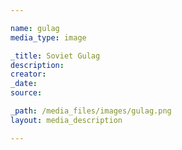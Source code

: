 ```yaml
--- 

name: gulag
media_type: image

_title: Soviet Gulag
description: 
creator: 
_date:
source: 

_path: /media_files/images/gulag.png 
layout: media_description

--- 
```

